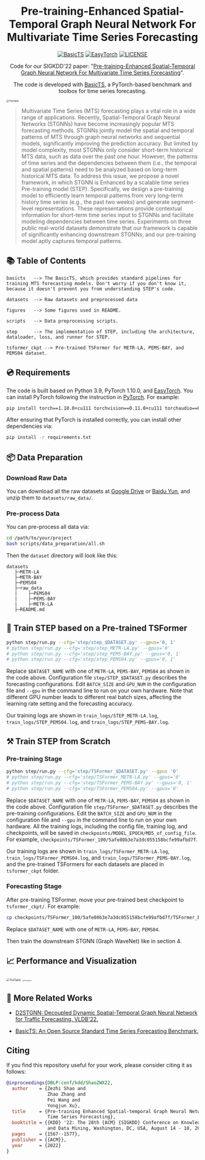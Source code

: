 # <div align="center"> Pre-training-Enhanced Spatial-Temporal Graph Neural Network For Multivariate Time Series Forecasting </div>

<div align="center">

[![BasicTS](https://img.shields.io/badge/Developing%20with-BasicTS-blue)](https://github.com/zezhishao/BasicTS)
[![EasyTorch](https://img.shields.io/badge/Developing%20with-EasyTorch-2077ff.svg)](https://github.com/cnstark/easytorch)
[![LICENSE](https://img.shields.io/github/license/zezhishao/BasicTS.svg)](https://github.com/zezhishao/BasicTS/blob/master/LICENSE)

Code for our SIGKDD'22 paper: "[Pre-training-Enhanced Spatial-Temporal Graph Neural Network For Multivariate Time Series Forecasting](https://arxiv.org/abs/2206.09113)".

The code is developed with [BasicTS](https://github.com/zezhishao/BasicTS), a PyTorch-based benchmark and toolbox for time series forecasting.

</div>


<img src="figure/STEP.png" alt="TheTable" style="zoom:42%;" />

> Multivariate Time Series (MTS) forecasting plays a vital role in a wide range of applications. Recently, Spatial-Temporal Graph Neural Networks (STGNNs) have become increasingly popular MTS forecasting methods. STGNNs jointly model the spatial and temporal patterns of MTS through graph neural networks and sequential models, significantly improving the prediction accuracy. But limited by model complexity, most STGNNs only consider short-term historical MTS data, such as data over the past one hour. However, the patterns of time series and the dependencies between them (i.e., the temporal and spatial patterns) need to be analyzed based on long-term historical MTS data. To address this issue, we propose a novel framework, in which STGNN is Enhanced by a scalable time series Pre-training model (STEP). Specifically, we design a pre-training model to efficiently learn temporal patterns from very long-term history time series (e.g., the past two weeks) and generate segment-level representations. These representations provide contextual information for short-term time series input to STGNNs and facilitate modeling dependencies between time series. Experiments on three public real-world datasets demonstrate that our framework is capable of significantly enhancing downstream STGNNs, and our pre-training model aptly captures temporal patterns.

## 📚 Table of Contents

```text
basicts   --> The BasicTS, which provides standard pipelines for training MTS forecasting models. Don't worry if you don't know it, because it doesn't prevent you from understanding STEP's code.

datasets  --> Raw datasets and preprocessed data

figures   --> Some figures used in README.

scripts   --> Data preprocessing scripts.

step      --> The implementation of STEP, including the architecture, dataloader, loss, and runner for STEP.

tsformer_ckpt --> Pre-trained TSFormer for METR-LA, PEMS-BAY, and PEMS04 dataset.
```

## 💿 Requirements

The code is built based on Python 3.9, PyTorch 1.10.0, and [EasyTorch](https://github.com/cnstark/easytorch).
You can install PyTorch following the instruction in [PyTorch](https://pytorch.org/get-started/locally/). For example:

```bash
pip install torch==1.10.0+cu111 torchvision==0.11.0+cu111 torchaudio==0.10.0 -f https://download.pytorch.org/whl/torch_stable.html
```

After ensuring that PyTorch is installed correctly, you can install other dependencies via:

```bash
pip install -r requirements.txt
```

## 📦 Data Preparation

### **Download Raw Data**

You can download all the raw datasets at [Google Drive](https://drive.google.com/file/d/1PY7IZ3SchpyXfNIXs71A2GEV29W5QCv2/view?usp=sharing) or [Baidu Yun](https://pan.baidu.com/s/1CXLxeHxHIMWLy3IKGFUq8g?pwd=blf8), and unzip them to `datasets/raw_data/`.

### **Pre-process Data**

You can pre-process all data via:

```bash
cd /path/to/your/project
bash scripts/data_preparation/all.sh
```

Then the `dataset` directory will look like this:

```text
datasets
   ├─METR-LA
   ├─METR-BAY
   ├─PEMS04
   ├─raw_data
   |    ├─PEMS04
   |    ├─PEMS-BAY
   |    ├─METR-LA
   ├─README.md
```

## 🎯 Train STEP based on a Pre-trained TSFormer

```bash
python step/run.py --cfg='step/step_$DATASET.py' --gpus='0, 1'
# python step/run.py --cfg='step/step_METR-LA.py' --gpus='0'
# python step/run.py --cfg='step/step_PEMS-BAY.py' --gpus='0, 1'
# python step/run.py --cfg='step/step_PEMS04.py' --gpus='0, 1'
```

Replace `$DATASET_NAME` with one of `METR-LA`, `PEMS-BAY`, `PEMS04` as shown in the code above. 
Configuration file `step/STEP_$DATASET.py` describes the forecasting configurations.
Edit `BATCH_SIZE` and `GPU_NUM` in the configuration file and `--gpu` in the command line to run on your own hardware.
Note that different GPU number leads to different real batch sizes, affecting the learning rate setting and the forecasting accuracy.

Our training logs are shown in `train_logs/STEP_METR-LA.log`, `train_logs/STEP_PEMS04.log`, and `train_logs/STEP_PEMS-BAY.log`.

## ⚒ Train STEP from Scratch

### **Pre-training Stage**

```bash
python step/run.py --cfg='step/TSFormer_$DATASET.py' --gpus '0'
# python step/run.py --cfg='step/TSFormer_METR-LA.py' --gpus='0'
# python step/run.py --cfg='step/TSFormer_PEMS-BAY.py' --gpus='0, 1'
# python step/run.py --cfg='step/TSFormer_PEMS04.py' --gpus='0'
```

Replace `$DATASET_NAME` with one of `METR-LA`, `PEMS-BAY`, `PEMS04` as shown in the code above.
Configuration file `step/TSFormer_$DATASET.py` describes the pre-training configurations.
Edit the `BATCH_SIZE` and `GPU_NUM` in the configuration file and `--gpu` in the command line to run on your own hardware.
All the training logs, including the config file, training log, and checkpoints, will be saved in `checkpoints/MODEL_EPOCH/MD5_of_config_file`.
For example, `checkpoints/TSFormer_100/5afe80b3e7a3dc055158bcfe99afbd7f`.

Our training logs are shown in `train_logs/TSFormer_METR-LA.log`, `train_logs/TSFormer_PEMS04.log`, and `train_logs/TSFormer_PEMS-BAY.log`, and the pre-trained TSFormers for each datasets are placed in `tsformer_ckpt` folder.

### **Forecasting Stage**

After pre-training TSFormer, move your pre-trained best checkpoint to `tsformer_ckpt/`.
For example:

```bash
cp checkpoints/TSFormer_100/5afe80b3e7a3dc055158bcfe99afbd7f/TSFormer_best_val_MAE.pt tsformer_ckpt/TSFormer_$DATASET_NAME.pt
```

Replace `$DATASET_NAME` with one of `METR-LA`, `PEMS-BAY`, `PEMS04`.

Then train the downstream STGNN (Graph WaveNet) like in section 4.

## 📈 Performance and Visualization

<img src="figure/MainResults.png" alt="TheTable" style="zoom:49.4%;" />

<img src="figure/Inspecting.jpg" alt="Visualization" style="zoom:25%;" />

## 🔗 More Related Works

- [D2STGNN: Decoupled Dynamic Spatial-Temporal Graph Neural Network for Traffic Forecasting. VLDB'22.](https://github.com/zezhishao/D2STGNN)

- [BasicTS: An Open Source Standard Time Series Forecasting Benchmark.](https://github.com/zezhishao/BasicTS)

## Citing

If you find this repository useful for your work, please consider citing it as follows:

```bibtex
@inproceedings{DBLP:conf/kdd/ShaoZWX22,
  author    = {Zezhi Shao and
               Zhao Zhang and
               Fei Wang and
               Yongjun Xu},
  title     = {Pre-training Enhanced Spatial-temporal Graph Neural Network for Multivariate
               Time Series Forecasting},
  booktitle = {{KDD} '22: The 28th {ACM} {SIGKDD} Conference on Knowledge Discovery
               and Data Mining, Washington, DC, USA, August 14 - 18, 2022},
  pages     = {1567--1577},
  publisher = {{ACM}},
  year      = {2022}
}
```
